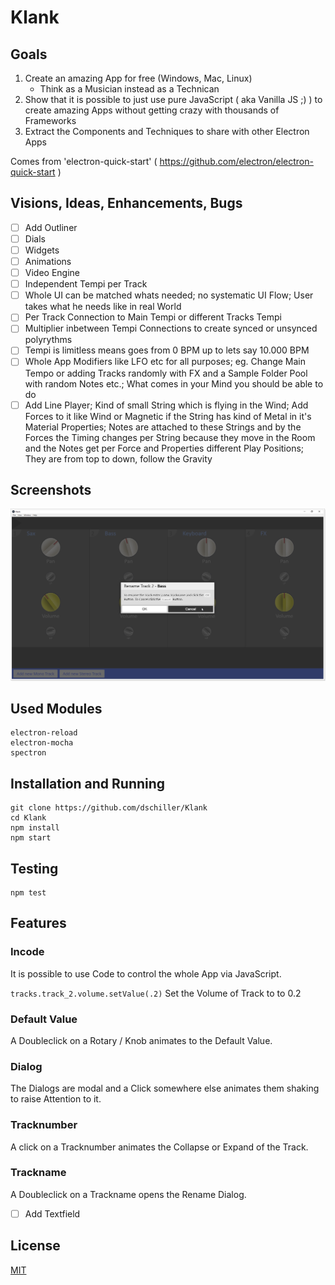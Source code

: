 # Klank

## Goals

1. Create an amazing App for free (Windows, Mac, Linux)
   - Think as a Musician instead as a Technican
2. Show that it is possible to just use pure JavaScript ( aka Vanilla JS ;) ) to create amazing Apps without getting crazy with thousands of Frameworks
3. Extract the Components and Techniques to share with other Electron Apps

Comes from 'electron-quick-start' ( https://github.com/electron/electron-quick-start )

## Visions, Ideas, Enhancements, Bugs

- [ ] Add Outliner
- [ ] Dials
- [ ] Widgets
- [ ] Animations
- [ ] Video Engine
- [ ] Independent Tempi per Track
- [ ] Whole UI can be matched whats needed; no systematic UI Flow; User takes what he needs like in real World
- [ ] Per Track Connection to Main Tempi or different Tracks Tempi
- [ ] Multiplier inbetween Tempi Connections to create synced or unsynced polyrythms
- [ ] Tempi is limitless means goes from 0 BPM up to lets say 10.000 BPM
- [ ] Whole App Modifiers like LFO etc for all purposes; eg. Change Main Tempo or adding Tracks randomly with FX and a Sample Folder Pool with random Notes etc.; What comes in your Mind you should be able to do
- [ ] Add Line Player; Kind of small String which is flying in the Wind; Add Forces to it like Wind or Magnetic if the String has kind of Metal in it's Material Properties; Notes are attached to these Strings and by the Forces the Timing changes per String because they move in the Room and the Notes get per Force and Properties different Play Positions; They are from top to down, follow the Gravity

## Screenshots

![Dialog](https://raw.githubusercontent.com/dschiller/klank/master/docs/dialoga.png)

## Used Modules

```
electron-reload
electron-mocha
spectron
```

## Installation and Running

```
git clone https://github.com/dschiller/Klank
cd Klank
npm install
npm start
```

## Testing

```
npm test
```

## Features

### Incode

It is possible to use Code to control the whole App via JavaScript.

```tracks.track_2.volume.setValue(.2)``` Set the Volume of Track to to 0.2

### Default Value

A Doubleclick on a Rotary / Knob animates to the Default Value.

### Dialog

The Dialogs are modal and a Click somewhere else animates them shaking to raise Attention to it.

### Tracknumber

A click on a Tracknumber animates the Collapse or Expand of the Track.

### Trackname

A Doubleclick on a Trackname opens the Rename Dialog.

- [ ] Add Textfield
 
## License

[MIT](LICENSE.md)
